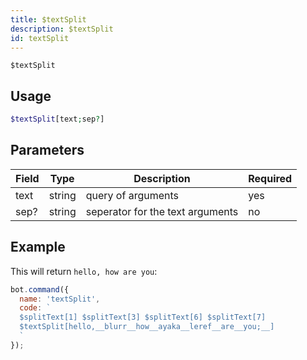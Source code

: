 ```yaml
---
title: $textSplit 
description: $textSplit
id: textSplit
---
```


`$textSplit` 

## Usage

```php
$textSplit[text;sep?]
```

## Parameters 


| Field     | Type    | Description                                        | Required |
|-----------|---------|----------------------------------------------------|----------|
| text      | string  |   query of arguments                               | yes      |
| sep?      | string  |   seperator for the text arguments                 | no       |


## Example

This will return `hello, how are you`: 

```javascript
bot.command({
  name: 'textSplit',
  code: `
  $splitText[1] $splitText[3] $splitText[6] $splitText[7]
  $textSplit[hello,__blurr__how__ayaka__leref__are__you;__]
  `
});
```